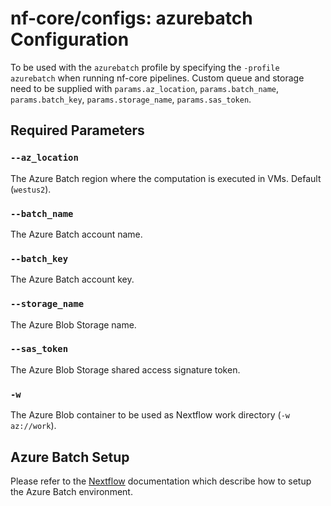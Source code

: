 # nf-core/configs: azurebatch Configuration

To be used with the `azurebatch` profile by specifying the `-profile azurebatch` when running nf-core pipelines.
Custom queue and storage need to be supplied with `params.az_location`, `params.batch_name`, `params.batch_key`, `params.storage_name`, `params.sas_token`.

## Required Parameters

### `--az_location`

The Azure Batch region where the computation is executed in VMs. Default (`westus2`).

### `--batch_name`

The Azure Batch account name.

### `--batch_key`

The Azure Batch account key.

### `--storage_name`

The Azure Blob Storage name.

### `--sas_token`

The Azure Blob Storage shared access signature token.

### `-w`

The Azure Blob container to be used as Nextflow work directory (`-w az://work`).

## Azure Batch Setup

Please refer to the [Nextflow](https://www.nextflow.io/docs/edge/azure.html) documentation which describe how to setup the Azure Batch environment.
